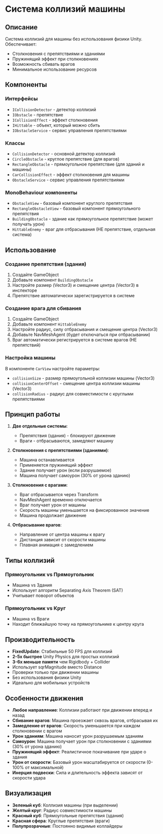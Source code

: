 # Система коллизий машины

## Описание
Система коллизий для машины без использования физики Unity. Обеспечивает:
- Столкновения с препятствиями и зданиями
- Пружинящий эффект при столкновениях
- Возможность сбивать врагов
- Минимальное использование ресурсов

## Компоненты

### Интерфейсы
- `ICollisionDetector` - детектор коллизий
- `IObstacle` - препятствие
- `ICollisionEffect` - эффект столкновения
- `IHittable` - объект, который можно сбить
- `IObstacleService` - сервис управления препятствиями

### Классы
- `CollisionDetector` - основной детектор коллизий
- `CircleObstacle` - круглое препятствие (для врагов)
- `RectangleObstacle` - прямоугольное препятствие (для зданий и машины)
- `CarCollisionEffect` - эффект столкновения для машины
- `ObstacleService` - сервис управления препятствиями

### MonoBehaviour компоненты
- `ObstacleView` - базовый компонент круглого препятствия
- `RectangleObstacleView` - базовый компонент прямоугольного препятствия
- `BuildingObstacle` - здание как прямоугольное препятствие (может получать урон)
- `HittableEnemy` - враг для отбрасывания (НЕ препятствие, отдельная система)

## Использование

### Создание препятствия (здания)
1. Создайте GameObject
2. Добавьте компонент `BuildingObstacle`
3. Настройте размер (Vector3) и смещение центра (Vector3) в инспекторе
4. Препятствие автоматически зарегистрируется в системе

### Создание врага для сбивания
1. Создайте GameObject
2. Добавьте компонент `HittableEnemy`
3. Настройте радиус, силу отбрасывания и смещение центра (Vector3)
4. Добавьте NavMeshAgent (будет отключаться при отбрасывании)
5. Враг автоматически регистрируется в системе врагов (НЕ препятствий)

### Настройка машины
В компоненте `CarView` настройте параметры:
- `collisionSize` - размер прямоугольной коллизии машины (Vector3)
- `collisionCenterOffset` - смещение центра коллизии машины (Vector3)
- `collisionRadius` - радиус для совместимости с круглыми препятствиями

## Принцип работы

1. **Две отдельные системы**:
   - Препятствия (здания) - блокируют движение
   - Враги - отбрасываются, замедляют машину

2. **Столкновения с препятствиями (зданиями)**:
   - Машина останавливается
   - Применяется пружинящий эффект
   - Здание получает урон (если разрушаемое)
   - Машина получает самоурон (30% от урона зданию)

3. **Столкновения с врагами**:
   - Враг отбрасывается через Transform
   - NavMeshAgent временно отключается
   - Враг получает урон от машины
   - Скорость машины уменьшается на фиксированное значение
   - Машина продолжает движение

4. **Отбрасывание врагов**:
   - Направление от центра машины к врагу
   - Дистанция зависит от скорости машины
   - Плавная анимация с замедлением

## Типы коллизий

### Прямоугольник vs Прямоугольник
- Машина vs Здания
- Использует алгоритм Separating Axis Theorem (SAT)
- Учитывает поворот объектов

### Прямоугольник vs Круг
- Машина vs Враги
- Находит ближайшую точку на прямоугольнике к центру круга

## Производительность
- **FixedUpdate**: Стабильные 50 FPS для коллизий
- **2-5x быстрее** Unity Physics для простых коллизий
- **3-6x меньше памяти** чем Rigidbody + Collider
- Использует sqrMagnitude вместо Distance
- Проверки только при движении машины
- Без использования физики Unity
- Идеально для мобильных устройств

## Особенности движения
- **Любое направление**: Коллизии работают при движении вперед и назад
- **Сбивание врагов**: Машина проезжает сквозь врагов, отбрасывая их
- **Замедление от врагов**: Скорость уменьшается при каждом столкновении с врагом
- **Урон зданиям**: Машина наносит урон разрушаемым зданиям
- **Самоурон**: Машина получает урон при столкновении с зданиями (30% от урона зданию)
- **Пружинящий эффект**: Реалистичное покачивание при ударе о здания
- **Урон от скорости**: Базовый урон масштабируется от скорости (0-100% от максимальной)
- **Инерция подвески**: Сила и длительность эффекта зависят от скорости удара

## Визуализация
- **Зеленый куб**: Коллизия машины (при выделении)
- **Желтый круг**: Радиус совместимости машины
- **Красный куб**: Прямоугольные препятствия (здания)
- **Красная сфера**: Круглые препятствия (враги)
- **Полупрозрачные**: Постоянно видимые коллайдеры 